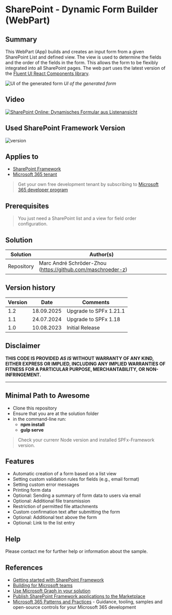 # SharePoint - Dynamic Form Builder (WebPart)
## Summary
This WebPart (App) builds and creates an input form from a given SharePoint List and defined view. The view is used to determine the fields and the order of the fields in the form.
This allows the form to be flexibly integrated into all SharePoint pages. The web part uses the latest version of the [Fluent UI React Components library](https://react.fluentui.dev/?path=/docs/concepts-introduction--page).

![UI of the generated form](https://www.dev-sky.net/img/apps/formapp01.png)
*UI of the generated form*

## Video
[![SharePoint Online: Dynamisches Formular aus Listenansicht](https://img.youtube.com/vi/p3RwLIM0Efc/hqdefault.jpg)](https://youtu.be/p3RwLIM0Efc)

## Used SharePoint Framework Version
![version](https://img.shields.io/badge/version-1.21.1-green.svg)

## Applies to

- [SharePoint Framework](https://aka.ms/spfx)
- [Microsoft 365 tenant](https://docs.microsoft.com/en-us/sharepoint/dev/spfx/set-up-your-developer-tenant)

> Get your own free development tenant by subscribing to [Microsoft 365 developer program](http://aka.ms/o365devprogram)

## Prerequisites

> You just need a SharePoint list and a view for field order configuration.

## Solution

| Solution    | Author(s)                                                   |
| ----------- | ----------------------------------------------------------- |
| Repository  | Marc André Schröder-Zhou (https://github.com/maschroeder-z) |

## Version history

| Version | Date             | Comments                |
| ------- | ---------------- | ----------------------- |
| 1.2     | 18.09.2025       | Upgrade to SPFx 1.21.1  |
| 1.1     | 24.07.2024       | Upgrade to SPFx 1.18    |
| 1.0     | 10.08.2023       | Initial Release         |

## Disclaimer

**THIS CODE IS PROVIDED _AS IS_ WITHOUT WARRANTY OF ANY KIND, EITHER EXPRESS OR IMPLIED, INCLUDING ANY IMPLIED WARRANTIES OF FITNESS FOR A PARTICULAR PURPOSE, MERCHANTABILITY, OR NON-INFRINGEMENT.**

---

## Minimal Path to Awesome

- Clone this repository
- Ensure that you are at the solution folder
- in the command-line run:
  - **npm install**
  - **gulp serve**

> Check your currenr Node version and installed SPFx-Framework version.

## Features
- Automatic creation of a form based on a list view
- Setting custom validation rules for fields (e.g., email format)
- Setting custom error messages
- Printing form data
- Optional: Sending a summary of form data to users via email
- Optional: Additional file transmission
- Restriction of permitted file attachments
- Custom confirmation text after submitting the form
- Optional: Additional text above the form
- Optional: Link to the list entry

## Help
Please contact me for further help or information about the sample.

## References

- [Getting started with SharePoint Framework](https://docs.microsoft.com/en-us/sharepoint/dev/spfx/set-up-your-developer-tenant)
- [Building for Microsoft teams](https://docs.microsoft.com/en-us/sharepoint/dev/spfx/build-for-teams-overview)
- [Use Microsoft Graph in your solution](https://docs.microsoft.com/en-us/sharepoint/dev/spfx/web-parts/get-started/using-microsoft-graph-apis)
- [Publish SharePoint Framework applications to the Marketplace](https://docs.microsoft.com/en-us/sharepoint/dev/spfx/publish-to-marketplace-overview)
- [Microsoft 365 Patterns and Practices](https://aka.ms/m365pnp) - Guidance, tooling, samples and open-source controls for your Microsoft 365 development
